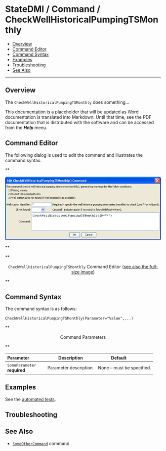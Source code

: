 # StateDMI / Command / CheckWellHistoricalPumpingTSMonthly #

* [Overview](#overview)
* [Command Editor](#command-editor)
* [Command Syntax](#command-syntax)
* [Examples](#examples)
* [Troubleshooting](#troubleshooting)
* [See Also](#see-also)

-------------------------

## Overview ##

The `CheckWellHistoricalPumpingTSMonthly` does something...

This documentation is a placeholder that will be updated as Word documentation is translated into Markdown.
Until that time, see the PDF documentation that is distributed with the software and can be accessed
from the ***Help*** menu.

## Command Editor ##

The following dialog is used to edit the command and illustrates the command syntax.

**<p style="text-align: center;">
![CheckWellHistoricalPumpingTSMonthly](CheckWellHistoricalPumpingTSMonthly.png)
</p>**

**<p style="text-align: center;">
`CheckWellHistoricalPumpingTSMonthly` Command Editor (<a href="../CheckWellHistoricalPumpingTSMonthly.png">see also the full-size image</a>)
</p>**

## Command Syntax ##

The command syntax is as follows:

```text
CheckWellHistoricalPumpingTSMonthly(Parameter="Value",...)
```
**<p style="text-align: center;">
Command Parameters
</p>**

| **Parameter**&nbsp;&nbsp;&nbsp;&nbsp;&nbsp;&nbsp;&nbsp;&nbsp;&nbsp;&nbsp;&nbsp;&nbsp; | **Description** | **Default**&nbsp;&nbsp;&nbsp;&nbsp;&nbsp;&nbsp;&nbsp;&nbsp;&nbsp;&nbsp; |
| --------------|-----------------|----------------- |
|`SomeParameter`<br>**required**|Parameter description.|None – must be specified.|

## Examples ##

See the [automated tests](https://github.com/OpenCDSS/cdss-app-statedmi-test/tree/master/test/regression/commands/CheckWellHistoricalPumpingTSMonthly).

## Troubleshooting ##

## See Also ##

* [`SomeOtherCommand`](../SomeOtherCommand/SomeOtherCommand) command
